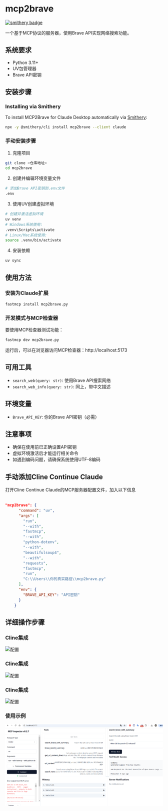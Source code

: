 # mcp2brave

[![smithery badge](https://smithery.ai/badge/mcp2brave)](https://smithery.ai/server/mcp2brave)

一个基于MCP协议的服务器，使用Brave API实现网络搜索功能。

## 系统要求

- Python 3.11+
- UV包管理器
- Brave API密钥

## 安装步骤

### Installing via Smithery

To install MCP2Brave for Claude Desktop automatically via [Smithery](https://smithery.ai/server/mcp2brave):

```bash
npx -y @smithery/cli install mcp2brave --client claude
```

### 手动安装步骤
1. 克隆项目
```bash
git clone <仓库地址>
cd mcp2brave
```

2. 创建并编辑环境变量文件
```bash
# 添加Brave API密钥到.env文件
.env
```

3. 使用UV创建虚拟环境
```bash
# 创建并激活虚拟环境
uv venv
# Windows系统使用:
.venv\Scripts\activate
# Linux/Mac系统使用:
source .venv/bin/activate
```

4. 安装依赖
```bash
uv sync
```
## 使用方法

### 安装为Claude扩展
```bash
fastmcp install mcp2brave.py
```

### 开发模式与MCP检查器
要使用MCP检查器测试功能：

```bash
fastmcp dev mcp2brave.py
```

运行后，可以在浏览器访问MCP检查器：http://localhost:5173

## 可用工具

- `search_web(query: str)`: 使用Brave API搜索网络
- `search_web_info(query: str)`: 同上，带中文描述

## 环境变量

- `Brave_API_KEY`: 你的Brave API密钥（必需）

## 注意事项

- 确保在使用前已正确设置API密钥
- 虚拟环境激活后才能运行相关命令
- 如遇到编码问题，请确保系统使用UTF-8编码

## 手动添加Cline Continue Claude
打开Cline Continue Claude的MCP服务器配置文件，加入以下信息
```json

"mcp2brave": {
      "command": "uv",
      "args": [
        "run",
        "--with",
        "fastmcp",
        "--with",
        "python-dotenv",
        "--with",
        "beautifulsoup4",
        "--with",
        "requests",
        "fastmcp",
        "run",
        "C:\\Users\\你的真实路径\\mcp2brave.py"
      ],
      "env": {
        "BRAVE_API_KEY": "API密钥"
      }
    }
```


## 详细操作步骤
### Cline集成
![配置](./images/1.png)

### Cline集成
![配置](./images/2.png)
### Cline集成
![配置](./images/3.png)

### 使用示例
![搜索示例](./images/dev.png)
